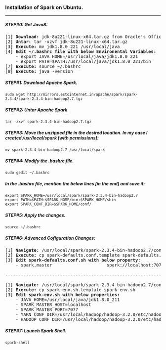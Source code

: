 ### Installation of Spark on Ubuntu.
<hr>

##### STEP#0: Get Java8:
<pre>
[1] <b>Download:</b> jdk-8u221-linux-x64.tar.gz from Oracle's Official Website.
[2] <b>Untar:</b> tar -xzvf jdk-8u221-linux-x64.tar.gz
[3] <b>Execute:</b> mv jdk1.8.0_221 /usr/local/java
[4] <b>Edit ~/.bashrc file with below Environental Variables:</b>
    - export JAVA_HOME=/usr/local/java/jdk1.8.0_221
    - export PATH=$PATH:/usr/local/java/jdk1.8.0_221/bin
[7] <b>Execute:</b> source ~/.bashrc
[8] <b>Execute:</b> java -version
</pre>

##### STEP#1: Download Apache Spark.
```
sudo wget http://mirrors.estointernet.in/apache/spark/spark-2.3.4/spark-2.3.4-bin-hadoop2.7.tgz 
```
##### STEP#2: Untar Apache Spark.
```
tar -zxvf spark-2.3.4-bin-hadoop2.7.tgz 
```
##### STEP#3: Move the unzipped file in the desired location. In my case I created /usr/local/spark [with permissions]:
```
mv spark-2.3.4-bin-hadoop2.7 /usr/local/spark
```
##### STEP#4: Modify the .bashrc file.
```
sudo gedit ~/.bashrc 
```
#####  In the .bashrc file, mention the below lines [in the end] and save it:  </br>
```
export SPARK_HOME=/usr/local/spark/spark-2.3.4-bin-hadoop2.7 
export PATH=$PATH:$SPARK_HOME/bin:$SPARK_HOME/sbin  
export SPARK_CONF_DIR=$SPARK_HOME/conf/  
```
##### STEP#5: Apply the changes.
```
source ~/.bashrc 
```

##### STEP#6: Advanced Cofiguration Changes:
<pre>
[1] <b>Navigate:</b> /usr/local/spark/spark-2.3.4-bin-hadoop2.7/conf/
[2] <b>Execute:</b> cp spark-defaults.conf.template spark-defaults.conf.sh
[3] <b>Edit spark-defaults.conf.sh with below property:</b>
    - spark.master                     spark://localhost:7077

-----------------------------------------------------------------------

[1] <b>Navigate:</b> /usr/local/spark/spark-2.3.4-bin-hadoop2.7/conf/
[2] <b>Execute:</b> cp spark-env.sh.template spark-env.sh
[3] <b>Edit spark-env.sh with below properties:</b>
    - JAVA_HOME=/usr/local/java/jdk1.8.0_211
    - SPARK_MASTER_HOST=localhost
    - SPARK_MASTER_PORT=7077
    - YARN_CONF_DIR=/usr/local/hadoop/hadoop-3.2.0/etc/hadoop
    - HADOOP_CONF_DIR=/usr/local/hadoop/hadoop-3.2.0/etc/hadoop
</pre>


##### STEP#7: Launch Spark Shell.
```
spark-shell  
```
